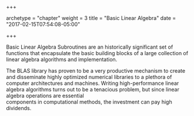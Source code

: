 +++

archetype = "chapter"
weight = 3
title = "Basic Linear Algebra"
date = "2017-02-15T07:54:08-05:00"

+++

Basic Linear Algebra Subroutines are an historically significant set of
functions that encapsulate the basic building blocks of a large collection
of linear algebra algorithms and implementation.

The BLAS library has proven to be a very productive mechanism to create and disseminate highly optimized
numerical libraries to a plethora of computer architectures and machines. Writing high-performance linear
algebra algorithms turns out to be a tenacious problem, but since linear algebra operations are essential  
components in computational methods, the investment can pay high dividends. 
